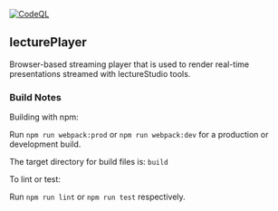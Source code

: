 [![CodeQL](https://github.com/lectureStudio/lecturePlayer/actions/workflows/codeql.yml/badge.svg?branch=main&event=push)](https://github.com/lectureStudio/lecturePlayer/actions/workflows/codeql.yml)

## lecturePlayer

Browser-based streaming player that is used to render real-time presentations streamed with lectureStudio tools.  

### Build Notes

Building with npm:

Run `npm run webpack:prod` or `npm run webpack:dev` for a production or development build.

The target directory for build files is: `build`

To lint or test:

Run `npm run lint` or `npm run test` respectively.
